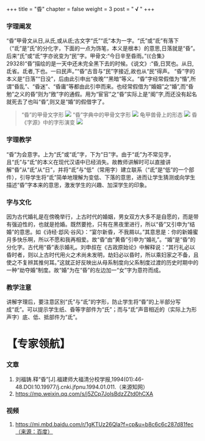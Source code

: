 +++
title = "昏"
chapter = false
weight = 3
post = "<b> √ </b>"
+++
### 字理阐发
“昏”甲骨文从日,从氏,或从氐;古文字“氏”“氐”本为一字。“氏”或“氐”有落下（“氐”是“氏”的分化字，下面的一点为饰笔，本义是根本）的意思,日落就是“昏”。后来“氏”或“氐”字亦讹变为“民”字。甲骨文:“今日辛至昏雨。”(《合集》29328)“昏”描绘的是一天中还未完全黑下去的时候。《说文》:“昏,日冥也。从日,氐省。氐者,下也。一曰民声。”“昏”古音与“民”字接近,故也从“民”得声。
“昏”字的本义是“日落”“日没”，后由此引申出“夜晚”“黑暗”等义。“昏”字经常假借为“惛”,所谓“昏乱”、“昏迷”、“昏庸”等都由此引申而来。也经常假借为“婚姻”之“婚”,而“昏勉”之义的昏”则为“敃”字的通假。用为“宦官”之“昏”实际上是“阍”字,而还没有起名就死去了也叫“昏”,则又是“婚”的假借字了。
>“昏”的甲骨文字形
![](images/昏1.png)
“昏”字典中的甲骨文字形
![](images/昏2.png)
龟甲兽骨上的形态
![](images/昏3.png)
昏《字源》中的字形演变
![](images/昏4.png)

### 字理教学
“昏”为会意字。上为“氏”或“氐”字，下为“日”字。由于“氐”为不常见字，且“氏”与“氐”的本义在现代汉语中已经消失。故教师讲解时可以直接讲解“昏”从“氐”从“日”，并将“氐”与“低”（常用字）建立联系（“氐”是“低”的一个部件），引导学生将“氐”简单地理解为变低、下落的意思，进而让学生猜测或向学生描述“昏”字本来的意思，激发学生的兴趣、加深学生的印象。

### 字与文化
因为古代婚礼是在傍晚举行，上古时代的婚姻，男女双方大多不是自愿的，而是带有强迫性的，也就是抢婚。既然要抢，只有在黑夜里进行，所以“昏”又引申为“结婚”的意思。如《诗经·邶风·谷风》：“宴尔新昏，不我屑以。”其意思是：你的新婚蜜月多快乐啊，所以不愿和我再相爱。故“昏”由“黄昏”引申为“婚礼”。“婚”是“昏”的分化字。古代用“昏”表示婚礼。刘申叔在《古政原始论》中解释说：“其行礼必以昏时者，则以上古时代用火之术尚未发明，劫妇必以昏时，所以乘妇家之不备，且使之不复辨其推何耳。”这就正好反映出从母系制度向父系制度过渡的历史时期中的一种“劫夺婚”制度。故“婚”为在“昏”的左边加一“女”字为意符而成。

### 教学注意
讲解字理后，要注意区别“氏”与“氐”的字形，防止学生将“昏”的上半部分写成“氐”。可以提示学生纸、昏等字部件为“氏”；而与“氐”声音相近的（实际上为形声字）底、低、抵部件为“氐”。

# 【专家领航】
### 文章
1. 刘福铸.释“昏”[J].福建师大福清分校学报,1994(01):46-48.DOI:10.19977/j.cnki.jfpnu.1994.01.011.（来源知网）
2. https://mp.weixin.qq.com/s/j5ZCp7JolsBdzZZtd0hCXA
### 视频
1. https://mi.mbd.baidu.com/r/1gKTUz26Qla?f=cp&u=b8c6c6c287d81fec（来源：百度）
